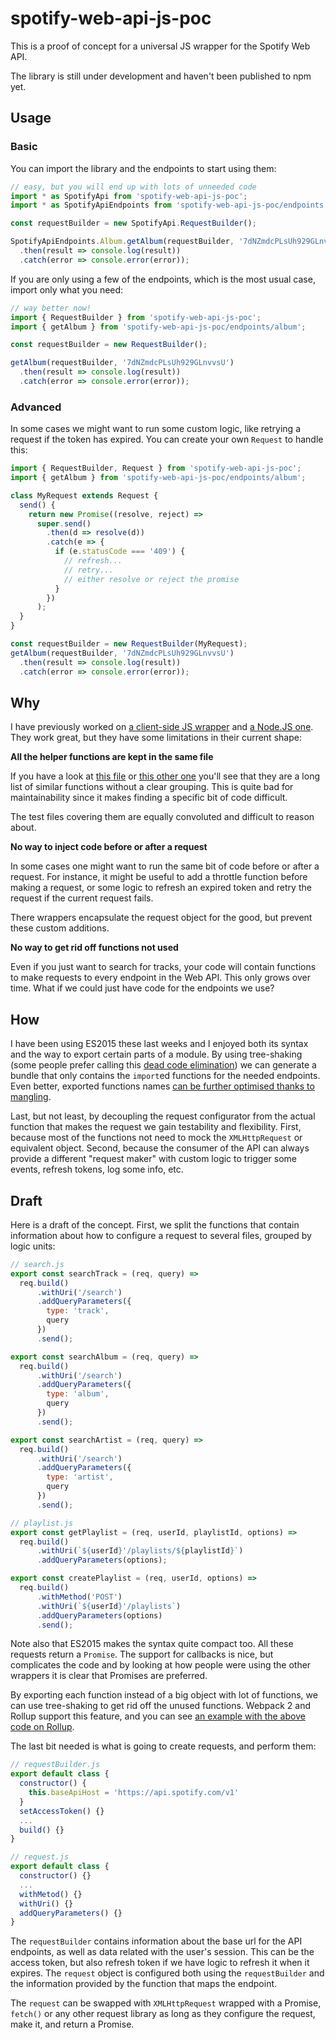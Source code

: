 # spotify-web-api-js-poc

This is a proof of concept for a universal JS wrapper for the Spotify Web API.

The library is still under development and haven't been published to npm yet.

## Usage

### Basic

You can import the library and the endpoints to start using them:

```js
// easy, but you will end up with lots of unneeded code
import * as SpotifyApi from 'spotify-web-api-js-poc';
import * as SpotifyApiEndpoints from 'spotify-web-api-js-poc/endpoints';

const requestBuilder = new SpotifyApi.RequestBuilder();

SpotifyApiEndpoints.Album.getAlbum(requestBuilder, '7dNZmdcPLsUh929GLnvvsU')
  .then(result => console.log(result))
  .catch(error => console.error(error));
```

If you are only using a few of the endpoints, which is the most usual case, import only what you need:

```js
// way better now!
import { RequestBuilder } from 'spotify-web-api-js-poc';
import { getAlbum } from 'spotify-web-api-js-poc/endpoints/album';

const requestBuilder = new RequestBuilder();

getAlbum(requestBuilder, '7dNZmdcPLsUh929GLnvvsU')
  .then(result => console.log(result))
  .catch(error => console.error(error));
```

### Advanced

In some cases we might want to run some custom logic, like retrying a request if the token has expired. You can create your own `Request` to handle this:

```js
import { RequestBuilder, Request } from 'spotify-web-api-js-poc';
import { getAlbum } from 'spotify-web-api-js-poc/endpoints/album';

class MyRequest extends Request {
  send() {
    return new Promise((resolve, reject) =>
      super.send()
        .then(d => resolve(d))
        .catch(e => {
          if (e.statusCode === '409') {
            // refresh...
            // retry...
            // either resolve or reject the promise
          }
        })
      );
  }
}

const requestBuilder = new RequestBuilder(MyRequest);
getAlbum(requestBuilder, '7dNZmdcPLsUh929GLnvvsU')
  .then(result => console.log(result))
  .catch(error => console.error(error));
```

## Why

I have previously worked on [a client-side JS wrapper](https://github.com/JMPerez/spotify-web-api-js) and [a Node.JS one](https://github.com/thelinmichael/spotify-web-api-node). They work great, but they have some limitations in their current shape:

**All the helper functions are kept in the same file**

If you have a look at [this file](https://github.com/JMPerez/spotify-web-api-js/blob/master/src/spotify-web-api.js) or [this other one](https://github.com/thelinmichael/spotify-web-api-node/blob/master/src/spotify-web-api.js) you'll see that they are a long list of similar functions without a clear grouping. This is quite bad for maintainability since it makes finding a specific bit of code difficult.

The test files covering them are equally convoluted and difficult to reason about.

**No way to inject code before or after a request**

In some cases one might want to run the same bit of code before or after a request. For instance, it might be useful to add a throttle function before making a request, or some logic to refresh an expired token and retry the request if the current request fails.

There wrappers encapsulate the request object for the good, but prevent these custom additions.

**No way to get rid off functions not used**

Even if you just want to search for tracks, your code will contain functions to make requests to every endpoint in the Web API. This only grows over time. What if we could just have code for the endpoints we use?

## How

I have been using ES2015 these last weeks and I enjoyed both its syntax and the way to export certain parts of a module. By using tree-shaking (some people prefer calling this [dead code elimination](https://medium.com/@Rich_Harris/tree-shaking-versus-dead-code-elimination-d3765df85c80)) we can generate a bundle that only contains the `import`ed functions for the needed endpoints. Even better, exported functions names [can be further optimised thanks to mangling](https://gist.github.com/sokra/27b24881210b56bbaff7#es6-export-mangling).

Last, but not least, by decoupling the request configurator from the actual function that makes the request we gain testability and flexibility. First, because most of the functions not need to mock the `XMLHttpRequest` or equivalent object. Second, because the consumer of the API can always provide a different "request maker" with custom logic to trigger some events, refresh tokens, log some info, etc.

## Draft

Here is a draft of the concept. First, we split the functions that contain information about how to configure a request to several files, grouped by logic units:

```js
// search.js
export const searchTrack = (req, query) =>
  req.build()
      .withUri('/search')
      .addQueryParameters({
        type: 'track',
        query
      })
      .send();

export const searchAlbum = (req, query) =>
  req.build()
      .withUri('/search')
      .addQueryParameters({
        type: 'album',
        query
      })
      .send();

export const searchArtist = (req, query) =>
  req.build()
      .withUri('/search')
      .addQueryParameters({
        type: 'artist',
        query
      })
      .send();
```

```js
// playlist.js
export const getPlaylist = (req, userId, playlistId, options) =>
  req.build()
      .withUri(`${userId}'/playlists/${playlistId}`)
      .addQueryParameters(options);

export const createPlaylist = (req, userId, options) =>
  req.build()
      .withMethod('POST')
      .withUri(`${userId}'/playlists`)
      .addQueryParameters(options)
      .send();
```

Note also that ES2015 makes the syntax quite compact too. All these requests return a `Promise`. The support for callbacks is nice, but complicates the code and by looking at how people were using the other wrappers it is clear that Promises are preferred.

By exporting each function instead of a big object with lot of functions, we can use tree-shaking to get rid off the unused functions. Webpack 2 and Rollup support this feature, and you can see [an example with the above code on Rollup](http://rollupjs.org/#%7B%22options%22%3A%7B%22format%22%3A%22es%22%2C%22moduleName%22%3A%22myBundle%22%2C%22globals%22%3A%7B%7D%2C%22moduleId%22%3A%22%22%7D%2C%22modules%22%3A%5B%7B%22name%22%3A%22main.js%22%2C%22code%22%3A%22import%20%7B%20getPlaylist%20%7D%20from%20'.%2Fplaylist.js'%3B%5Cnconsole.log(%20getPlaylist(obj)%20)%3B%22%7D%2C%7B%22name%22%3A%22playlist.js%22%2C%22code%22%3A%22export%20const%20getPlaylist%20%3D%20(req%2C%20userId%2C%20playlistId%2C%20options)%20%3D%3E%5Cn%20%20req.build()%5Cn%20%20%20%20%20%20.withUri(%60%24%7BuserId%7D'%2Fplaylists%2F%24%7BplaylistId%7D%60)%5Cn%20%20%20%20%20%20.addQueryParameters(options)%3B%5Cn%5Cnexport%20const%20createPlaylist%20%3D%20(req%2C%20userId%2C%20options)%20%3D%3E%5Cn%20%20req.build()%5Cn%20%20%20%20%20%20.withMethod('POST')%5Cn%20%20%20%20%20%20.withUri(%60%24%7BuserId%7D'%2Fplaylists%60)%5Cn%20%20%20%20%20%20.addQueryParameters(options)%5Cn%20%20%20%20%20%20.send()%3B%22%7D%2C%7B%22name%22%3A%22search.js%22%2C%22code%22%3A%22export%20const%20searchTrack%20%3D%20(req%2C%20query)%20%3D%3E%5Cn%20%20req.build()%5Cn%20%20%20%20%20%20.withUri('%2Fsearch')%5Cn%20%20%20%20%20%20.addQueryParameters(%7B%5Cn%20%20%20%20%20%20%20%20type%3A%20'track'%2C%5Cn%20%20%20%20%20%20%20%20query%5Cn%20%20%20%20%20%20%7D)%5Cn%20%20%20%20%20%20.send()%3B%5Cn%5Cnexport%20const%20searchAlbum%20%3D%20(req%2C%20query)%20%3D%3E%20%5Cn%20%20req.build()%5Cn%20%20%20%20%20%20.withUri('%2Fsearch')%5Cn%20%20%20%20%20%20.addQueryParameters(%7B%5Cn%20%20%20%20%20%20%20%20type%3A%20'album'%2C%5Cn%20%20%20%20%20%20%20%20query%5Cn%20%20%20%20%20%20%7D)%5Cn%20%20%20%20%20%20.send()%3B%5Cn%5Cnexport%20const%20searchArtist%20%3D%20(req%2C%20query)%20%3D%3E%5Cn%20%20req.build()%5Cn%20%20%20%20%20%20.withUri('%2Fsearch')%5Cn%20%20%20%20%20%20.addQueryParameters(%7B%5Cn%20%20%20%20%20%20%20%20type%3A%20'artist'%2C%5Cn%20%20%20%20%20%20%20%20query%5Cn%20%20%20%20%20%20%7D)%5Cn%20%20%20%20%20%20.send()%3B%22%7D%5D%7D).

The last bit needed is what is going to create requests, and perform them:

```js
// requestBuilder.js
export default class {
  constructor() {
    this.baseApiHost = 'https://api.spotify.com/v1'
  }
  setAccessToken() {}
  ...
  build() {}
}

// request.js
export default class {
  constructor() {}
  ...
  withMetod() {}
  withUri() {}
  addQueryParameters() {}
}
```

The `requestBuilder` contains information about the base url for the API endpoints, as well as data related with the user's session. This can be the access token, but also refresh token if we have logic to refresh it when it expires. The `request` object is configured both using the `requestBuilder` and the information provided by the function that maps the endpoint.

The `request` can be swapped with `XMLHttpRequest` wrapped with a Promise, `fetch()` or any other request library as long as they configure the request, make it, and return a Promise.
